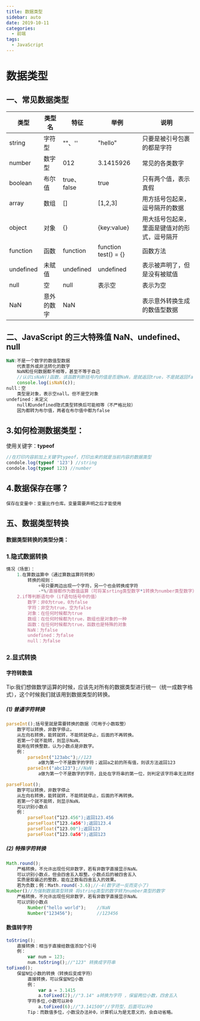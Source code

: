```yaml
---
title: 数据类型
sidebar: auto
date: 2019-10-11
categories:
  - 前端
tags:
  - JavaScript
---
```


# 数据类型

## 一、常见数据类型

| 类型      | 类型名     | 特征        | 举例                 | 说明                                         |
| --------- | ---------- | ----------- | -------------------- | -------------------------------------------- |
| string    | 字符型     | ""、''      | "hello"              | 只要是被引号包裹的都是字符                   |
| number    | 数字型     | 012         | 3.1415926            | 常见的各类数字                               |
| boolean   | 布尔值     | true、false | true                 | 只有两个值，表示真假                         |
| array     | 数组       | []          | [1,2,3]              | 用方括号包起来，逗号隔开的数据               |
| object    | 对象       | {}          | {key:value}          | 用大括号包起来，里面是键值对的形式，逗号隔开 |
| function  | 函数       | function    | function test() = {} | 函数方法                                     |
| undefined | 未赋值     | undefined   | undefined            | 表示被声明了，但是没有被赋值                 |
| null      | 空         | null        | 表示空               | 表示为空                                     |
| NaN       | 意外的数字 | NaN         |                      | 表示意外转换生成的数值型数据                 |

## 二、JavaScript 的三大特殊值 NaN、undefined、null

```javascript
NaN:不是一个数字的数值型数据
    代表意外或非法转化的数字
    NaN和任何数据都不相等，甚至不等于自己
    //认识isNaN()函数，该函数判断括号内的值是否是NaN，是就返回true，不是就返回false
    console.log(isNaN(c));
null：空
	类型是对象，表示空nall。但不是空对象
undefined：未定义
    null和undefined隐式类型转换后可能相等（不严格比较）
    因为都转为布尔值，两者在布尔值中都为false
```

## 3.如何检测数据类型：

使用关键字：**typeof**

```javascript
//在打印内容前加上关键字typeof，打印出来的就是当前内容的数据类型
condole.log(typeof '123') //string
condole.log(typeof 123) //number
```

## 4.数据保存在哪？

```
保存在变量中：变量比作仓库。变量需要声明之后才能使用
```

## 五、数据类型转换

#### 数据类型转换的类型分类：

### 1.隐式数据转换

```javascript
情况（场景）：
    1.在算数运算中（通过算数运算符转换）
        转换的规则：
            +号只要两边出现一个字符，另一个也会转换成字符
            -*%/直接都作为数值运算（可将某srting类型数字*1转换为number类型数字）
    2.if等判断语句中（if语句括号中的值）
        数字：非0为true，0为false
        字符：非空为true，空为false
        对象：在任何时候都为true
        数组：在任何时候都为true，数组也是对象的一种
        函数：在任何时候都为true，函数也是特殊的对象
        NaN：为false
        undefined：为false
        null：为false
```

### 2.显式转换

#### **字符转数值**

Tip:我们想做数学运算的时候，应该先对所有的数据类型进行统一（统一成数字格式），这个时候我们就该用到数据类型的转换。

##### (1) 普通字符转换

```javascript
parseInt();括号里就是需要转换的数据（可用于小数取整）
    数字可以转换，非数字停止。
    从左向右转换，能转就转，不能转就停止，后面的不再转换。
    若第一个就不能转，则显示NaN，
    能用在转换整数，认为小数点是非数字。
	例：
        parseInt("123abc");//123
       		a做为第一个不是数字的字符；返回a之前的所有值，则该方法返回123
        parseInt("abc123");//NaN
        	a做为第一个不是数字的字符，且处在字符串的第一位，则判定该字符串无法转换为数字返回NaN

parseFloat();
    数字可以转换，非数字停止
    从左向右转换，能转就转，不能转就停止，后面的不再转换。
    若第一个就不能转，则显示NaN，
    可以识别小数点
    例：
        parseFloat(“123.456");返回123.456
        parseFloat(“123.4a56");返回123.4
        parseFloat(“123.00");返回123
        parseFloat(“123.0a56");返回123
```

##### (2) 特殊字符转换

```javascript
Math.round();
    严格转换，不允许出现任何非数字，若有非数字直接显示NaN。
    可以识别小数点，但会四舍五入取整。小数点后的被四舍五入
    实质是取最近的整数，能在正数有四舍五入的效果。
    若为负数；例：Math.round(-3.6);//-4(数字进一反而变小了)
Number()//为强制数据类型转换 将string类型的数字转为number类型的数字
    严格转换，不允许出现任何非数字，若有非数字直接显示NaN。
    可以识别小数点
        Number("hello world");    //NaN
        Number("123456");         //123456
```

#### **数值转字符**

```javascript
toString();
	直接转换：相当于直接给数值添加个引号
	例：
        var num = 123;
        num.toString();//"123" 转换成字符串
toFixed();
	保留N位小数的转换（转换后变成字符）
		直接转换，可以保留N位小数
		例：
			var a = 3.1415
			a.toFixed(2);//"3.14" a转换为字符 ，保留两位小数，四舍五入
		字符多位,小数可以补0
			a.toFixed(6);//"3.141500"//字符型，后面可以补0
		Tip：而数值多位，小数没办法补0，计算机认为是无意义的，会自动省略。
```
